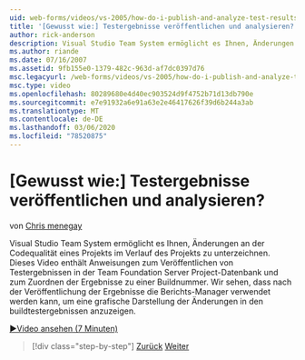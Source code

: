 ```yaml
---
uid: web-forms/videos/vs-2005/how-do-i-publish-and-analyze-test-results
title: '[Gewusst wie:] Testergebnisse veröffentlichen und analysieren? | Microsoft-Dokumentation'
author: rick-anderson
description: Visual Studio Team System ermöglicht es Ihnen, Änderungen an der Codequalität eines Projekts im Verlauf des Projekts zu unterzeichnen. Dieses Video enthält Anweisungen zum Publ...
ms.author: riande
ms.date: 07/16/2007
ms.assetid: 9fb155e0-1379-482c-963d-af7dc0397d76
msc.legacyurl: /web-forms/videos/vs-2005/how-do-i-publish-and-analyze-test-results
msc.type: video
ms.openlocfilehash: 80289680e4d40ec903524d9f4752b71d13db790e
ms.sourcegitcommit: e7e91932a6e91a63e2e46417626f39d6b244a3ab
ms.translationtype: MT
ms.contentlocale: de-DE
ms.lasthandoff: 03/06/2020
ms.locfileid: "78520875"
---
```

# <a name="how-do-i-publish-and-analyze-test-results"></a>[Gewusst wie:] Testergebnisse veröffentlichen und analysieren?

von [Chris menegay](https://twitter.com/CMenegay)

Visual Studio Team System ermöglicht es Ihnen, Änderungen an der Codequalität eines Projekts im Verlauf des Projekts zu unterzeichnen. Dieses Video enthält Anweisungen zum Veröffentlichen von Testergebnissen in der Team Foundation Server Project-Datenbank und zum Zuordnen der Ergebnisse zu einer Buildnummer. Wir sehen, dass nach der Veröffentlichung der Ergebnisse die Berichts-Manager verwendet werden kann, um eine grafische Darstellung der Änderungen in den buildtestergebnissen anzuzeigen.

[&#9654;Video ansehen (7 Minuten)](https://channel9.msdn.com/Blogs/ASP-NET-Site-Videos/how-do-i-publish-and-analyze-test-results)

> [!div class="step-by-step"]
> [Zurück](how-do-i-use-generic-tests.md)
> [Weiter](how-do-i-discover-application-changes-prior-to-deployment.md)
